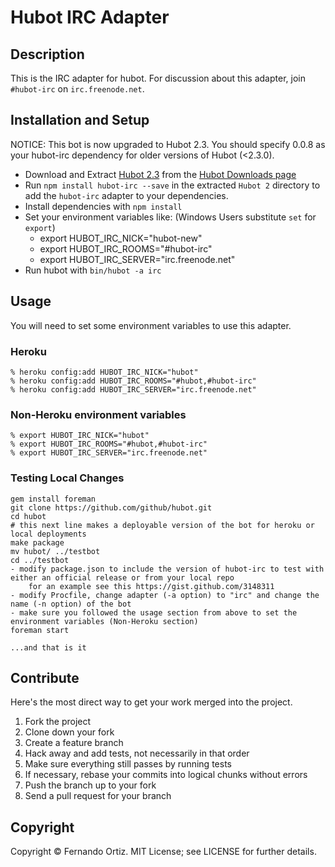 # Hubot IRC Adapter

## Description

This is the IRC adapter for hubot.  For discussion about this adapter, join `#hubot-irc` on `irc.freenode.net`.

## Installation and Setup

NOTICE: This bot is now upgraded to Hubot 2.3.  You should specify 0.0.8 as your hubot-irc dependency for older versions of Hubot (<2.3.0).

* Download and Extract [Hubot 2.3](https://github.com/downloads/github/hubot/hubot-2.3.2.tar.gz) from the [Hubot Downloads page](https://github.com/github/hubot/downloads)
* Run `npm install hubot-irc --save` in the extracted `Hubot 2` directory to add the `hubot-irc` adapter to your dependencies.
* Install dependencies with `npm install`
* Set your environment variables like: (Windows Users substitute `set` for `export`)
    * export HUBOT_IRC_NICK="hubot-new"
    * export HUBOT_IRC_ROOMS="#hubot-irc"
    * export HUBOT_IRC_SERVER="irc.freenode.net"
* Run hubot with `bin/hubot -a irc`

## Usage

You will need to set some environment variables to use this adapter.

### Heroku

    % heroku config:add HUBOT_IRC_NICK="hubot"
    % heroku config:add HUBOT_IRC_ROOMS="#hubot,#hubot-irc"
    % heroku config:add HUBOT_IRC_SERVER="irc.freenode.net"

### Non-Heroku environment variables

    % export HUBOT_IRC_NICK="hubot"
    % export HUBOT_IRC_ROOMS="#hubot,#hubot-irc"
    % export HUBOT_IRC_SERVER="irc.freenode.net"
    
### Testing Local Changes

    gem install foreman
    git clone https://github.com/github/hubot.git
    cd hubot
    # this next line makes a deployable version of the bot for heroku or local deployments
    make package 
    mv hubot/ ../testbot
    cd ../testbot
    - modify package.json to include the version of hubot-irc to test with either an official release or from your local repo
        for an example see this https://gist.github.com/3148311
    - modify Procfile, change adapter (-a option) to "irc" and change the name (-n option) of the bot
    - make sure you followed the usage section from above to set the environment variables (Non-Heroku section)
    foreman start
    
    ...and that is it

## Contribute

Here's the most direct way to get your work merged into the project.

1. Fork the project
2. Clone down your fork
3. Create a feature branch
4. Hack away and add tests, not necessarily in that order
5. Make sure everything still passes by running tests
6. If necessary, rebase your commits into logical chunks without errors
7. Push the branch up to your fork
8. Send a pull request for your branch

## Copyright

Copyright &copy; Fernando Ortiz. MIT License; see LICENSE for further details.

